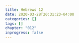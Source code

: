 ```yaml
---
title: Hebrews 12
date: 2020-03-28T20:31:23-04:00
categories: []
tags: []
chapter: "012"
inprogress: false
---
```


